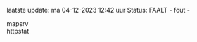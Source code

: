 laatste update: 
ma 04-12-2023 12:42   uur 
Status: FAALT - fout - 
<div class="service R">mapsrv</div><div class="service G">httpstat</div>